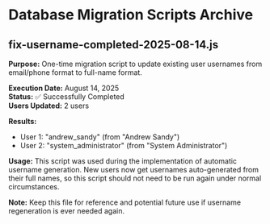 # Database Migration Scripts Archive

## fix-username-completed-2025-08-14.js

**Purpose:** One-time migration script to update existing user usernames from email/phone format to full-name format.

**Execution Date:** August 14, 2025  
**Status:** ✅ Successfully Completed  
**Users Updated:** 2 users  

**Results:**
- User 1: "andrew_sandy" (from "Andrew Sandy")
- User 2: "system_administrator" (from "System Administrator")

**Usage:** This script was used during the implementation of automatic username generation. New users now get usernames auto-generated from their full names, so this script should not need to be run again under normal circumstances.

**Note:** Keep this file for reference and potential future use if username regeneration is ever needed again.
